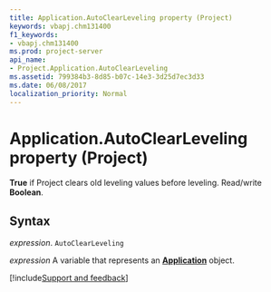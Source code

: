 ```yaml
---
title: Application.AutoClearLeveling property (Project)
keywords: vbapj.chm131400
f1_keywords:
- vbapj.chm131400
ms.prod: project-server
api_name:
- Project.Application.AutoClearLeveling
ms.assetid: 799384b3-8d85-b07c-14e3-3d25d7ec3d33
ms.date: 06/08/2017
localization_priority: Normal
---
```



# Application.AutoClearLeveling property (Project)

 **True** if Project clears old leveling values before leveling. Read/write **Boolean**.


## Syntax

_expression_. `AutoClearLeveling`

_expression_ A variable that represents an **[Application](Project.Application.md)** object.

[!include[Support and feedback](~/includes/feedback-boilerplate.md)]